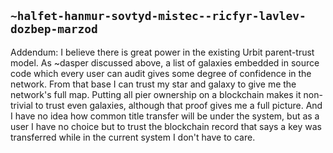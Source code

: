 ## `~halfet-hanmur-sovtyd-mistec--ricfyr-lavlev-dozbep-marzod`
Addendum: I believe there is great power in the existing Urbit parent-trust model. As ~dasper discussed above, a list of galaxies embedded in source code which every user can audit gives some degree of confidence in the network. From that base I can trust my star and galaxy to give me the network's full map. Putting all pier ownership on a blockchain makes it non-trivial to trust even galaxies, although that proof gives me a full picture. And I have no idea how common title transfer will be under the system, but as a user I have no choice but to trust the blockchain record that says a key was transferred while in the current system I don't have to care.